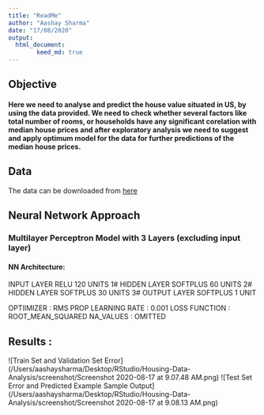```yaml
---
title: "ReadMe"
author: "Aashay Sharma"
date: "17/08/2020"
output: 
  html_document:
        keed_md: true
---
```


## Objective 

#### Here we need to analyse and predict the house value situated in US, by using the data provided. We need to check whether several factors like total number of rooms, or households have any significant corelation with median house prices and after exploratory analysis we need to suggest and apply optimum model for the data for further predictions of the median house prices.

## Data 
The data can be downloaded from
[here](https://github.com/ageron/handson-ml2/raw/master/datasets/housing/housing.csv)

## Neural Network Approach 

### Multilayer Perceptron Model with 3 Layers (excluding input layer)

#### NN Architecture:

   INPUT  LAYER RELU     120 UNITS
1# HIDDEN LAYER SOFTPLUS 60  UNITS
2# HIDDEN LAYER SOFTPLUS 30  UNITS
3# OUTPUT LAYER SOFTPLUS 1   UNIT

OPTIIMIZER    : RMS PROP
LEARNING RATE : 0.001
LOSS FUNCTION : ROOT_MEAN_SQUARED
NA_VALUES     : OMITTED

## Results :

![Train Set and Validation Set Error](/Users/aashaysharma/Desktop/RStudio/Housing-Data-Analysis/screenshot/Screenshot 2020-08-17 at 9.07.48 AM.png)
![Test Set Error and Predicted Example Sample Output](/Users/aashaysharma/Desktop/RStudio/Housing-Data-Analysis/screenshot/Screenshot 2020-08-17 at 9.08.13 AM.png)

